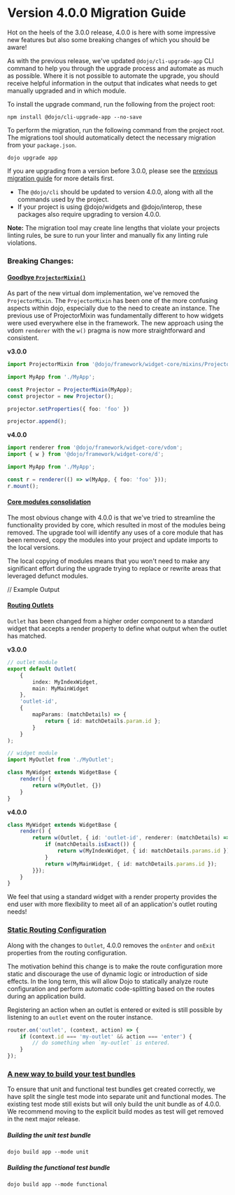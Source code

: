 # Version 4.0.0 Migration Guide

Hot on the heels of the 3.0.0 release, 4.0.0 is here with some impressive new features but also some breaking changes of which you should be aware!

As with the previous release, we've updated `@dojo/cli-upgrade-app` CLI command to help you through the upgrade process and automate as much as possible. Where it is not possible to automate the upgrade, you should receive helpful information in the output that indicates what needs to get manually upgraded and in which module.

To install the upgrade command, run the following from the project root:

```
npm install @dojo/cli-upgrade-app --no-save
```

To perform the migration, run the following command from the project root. The migrations tool should automatically detect the necessary migration from your `package.json`.

```
dojo upgrade app
```

If you are upgrading from a version before 3.0.0, please see the [previous migration guide](./V3-Migration-Guide) for more details first.

* The `@dojo/cli` should be updated to version 4.0.0, along with all the commands used by the project.
* If your project is using @dojo/widgets and @dojo/interop, these packages also require upgrading to version 4.0.0.

**Note:** The migration tool may create line lengths that violate your projects linting rules, be sure to run your linter and manually fix any linting rule violations.

### Breaking Changes:

#### [Goodbye `ProjectorMixin()`]()

As part of the new virtual dom implementation, we've removed the `ProjectorMixin`. The `ProjectorMixin` has been one of the more confusing aspects within dojo, especially due to the need to create an instance. The previous use of ProjectorMixin was fundamentally different to how widgets were used everywhere else in the framework. The new approach using the vdom `renderer` with the `w()` pragma is now more straightforward and consistent.

**v3.0.0**

```ts
import ProjectorMixin from '@dojo/framework/widget-core/mixins/Projector';

import MyApp from './MyApp';

const Projector = ProjectorMixin(MyApp);
const projector = new Projector();

projector.setProperties({ foo: 'foo' })

projector.append();
```

**v4.0.0**

```ts
import renderer from '@dojo/framework/widget-core/vdom';
import { w } from '@dojo/framework/widget-core/d';

import MyApp from './MyApp';

const r = renderer(() => w(MyApp, { foo: 'foo' }));
r.mount();
```

#### [Core modules consolidation](https://github.com/dojo/framework/pull/53)

The most obvious change with 4.0.0 is that we've tried to streamline the functionality provided by core, which resulted in most of the modules being removed. The upgrade tool will identify any uses of a core module that has been removed, copy the modules into your project and update imports to the local versions.

The local copying of modules means that you won't need to make any significant effort during the upgrade trying to replace or rewrite areas that leveraged defunct modules.

// Example Output

#### [Routing Outlets](https://github.com/dojo/framework/pull/63)

`Outlet` has been changed from a higher order component to a standard widget that accepts a render property to define what output when the outlet has matched.

**v3.0.0**

```ts
// outlet module
export default Outlet(
	{
		index: MyIndexWidget,
		main: MyMainWidget
	},
	'outlet-id',
	{
		mapParams: (matchDetails) => {
			return { id: matchDetails.param.id };
		}
	}
);

// widget module
import MyOutlet from './MyOutlet';

class MyWidget extends WidgetBase {
	render() {
		return w(MyOutlet, {})
	}
}
```

**v4.0.0**

```ts
class MyWidget extends WidgetBase {
	render() {
		return w(Outlet, { id: 'outlet-id', renderer: (matchDetails) => {
			if (matchDetails.isExact()) {
				return w(MyIndexWidget, { id: matchDetails.params.id });
			}
			return w(MyMainWidget, { id: matchDetails.params.id });
		}});
	}
}
```

We feel that using a standard widget with a render property provides the end user with more flexibility to meet all of an application's outlet routing needs!

### [Static Routing Configuration](https://github.com/dojo/framework/pull/98)

Along with the changes to `Outlet`, 4.0.0 removes the `onEnter` and `onExit` properties from the routing configuration.

The motivation behind this change is to make the route configuration more static and discourage the use of dynamic logic or introduction of side effects. In the long term, this will allow Dojo to statically analyze route configuration and perform automatic code-splitting based on the routes during an application build.

Registering an action when an outlet is entered or exited is still possible by listening to an `outlet` event on the router instance.

```ts
router.on('outlet', (context, action) => {
	if (context.id === 'my-outlet' && action === 'enter') {
		// do something when `my-outlet` is entered.
	}
});
```

### [A new way to build your test bundles](https://dojo.io/comingsoon.html)

To ensure that unit and functional test bundles get created correctly, we have split the single test mode into separate unit and functional modes. The existing test mode still exists but will only build the unit bundle as of 4.0.0. We recommend moving to the explicit build modes as test will get removed in the next major release.

##### Building the unit test bundle

```shell
dojo build app --mode unit
```

##### Building the functional test bundle

```shell
dojo build app --mode functional
```




